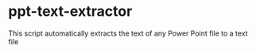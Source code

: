 # ppt-text-extractor
This script automatically extracts the text of any Power Point file to a text file
